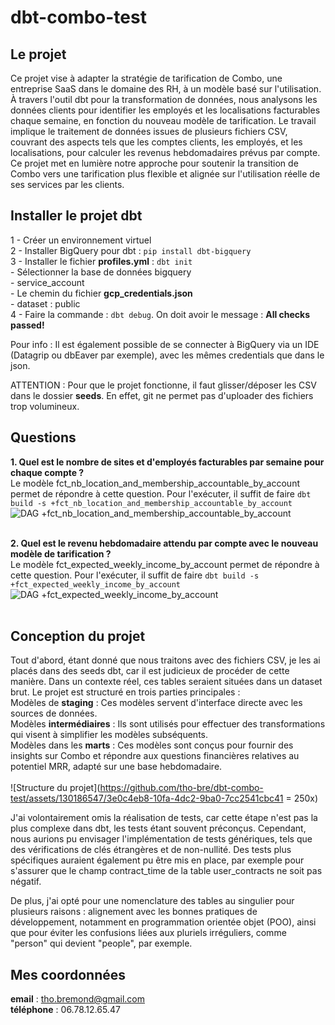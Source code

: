 # dbt-combo-test


## Le projet
Ce projet vise à adapter la stratégie de tarification de Combo, une entreprise SaaS dans le domaine des RH, à un modèle basé sur l'utilisation. À travers l'outil dbt pour la transformation de données, nous analysons les données clients pour identifier les employés et les localisations facturables chaque semaine, en fonction du nouveau modèle de tarification. Le travail implique le traitement de données issues de plusieurs fichiers CSV, couvrant des aspects tels que les comptes clients, les employés, et les localisations, pour calculer les revenus hebdomadaires prévus par compte. Ce projet met en lumière notre approche pour soutenir la transition de Combo vers une tarification plus flexible et alignée sur l'utilisation réelle de ses services par les clients.


## Installer le projet dbt
1 - Créer un environnement virtuel<br>
2 - Installer BigQuery pour dbt : `pip install dbt-bigquery`<br>
3 - Installer le fichier **profiles.yml** : `dbt init`<br>
    - Sélectionner la base de données bigquery<br>
    - service_account<br>
    - Le chemin du fichier **gcp_credentials.json**<br>
    - dataset : public<br>
4 - Faire la commande : `dbt debug`. On doit avoir le message : **All checks passed!**<br>

Pour info : Il est également possible de se connecter à BigQuery via un IDE (Datagrip ou dbEaver par exemple), avec les mêmes credentials que dans le json.<br>

ATTENTION : Pour que le projet fonctionne, il faut glisser/déposer les CSV dans le dossier **seeds**. En effet, git ne permet pas d'uploader des fichiers trop volumineux.<br>


## Questions

**1. Quel est le nombre de sites et d'employés facturables par semaine pour chaque compte ?**<br>
Le modèle fct_nb_location_and_membership_accountable_by_account permet de répondre à cette question. 
Pour l'exécuter, il suffit de faire `dbt build -s +fct_nb_location_and_membership_accountable_by_account`<br>
![DAG +fct_nb_location_and_membership_accountable_by_account](https://github.com/tho-bre/dbt-combo-test/assets/130186547/8404d240-4ac7-4099-82eb-4176e23cf489)<br><br>

**2. Quel est le revenu hebdomadaire attendu par compte avec le nouveau modèle de tarification ?**<br>
Le modèle fct_expected_weekly_income_by_account permet de répondre à cette question. 
Pour l'exécuter, il suffit de faire `dbt build -s +fct_expected_weekly_income_by_account`<br>
![DAG +fct_expected_weekly_income_by_account](https://github.com/tho-bre/dbt-combo-test/assets/130186547/4c7f6327-03f0-4147-9ee3-d4c3098e624b)<br><br>


## Conception du projet 

Tout d'abord, étant donné que nous traitons avec des fichiers CSV, je les ai placés dans des seeds dbt, car il est judicieux de procéder de cette manière. Dans un contexte réel, ces tables seraient situées dans un dataset brut. Le projet est structuré en trois parties principales :<br>
Modèles de **staging** : Ces modèles servent d'interface directe avec les sources de données.<br>
Modèles **intermédiaires** : Ils sont utilisés pour effectuer des transformations qui visent à simplifier les modèles subséquents.<br>
Modèles dans les **marts** : Ces modèles sont conçus pour fournir des insights sur Combo et répondre aux questions financières relatives au potentiel MRR, adapté sur une base hebdomadaire.<br><br>
![Structure du projet](https://github.com/tho-bre/dbt-combo-test/assets/130186547/3e0c4eb8-10fa-4dc2-9ba0-7cc2541cbc41 = 250x)<br>

J'ai volontairement omis la réalisation de tests, car cette étape n'est pas la plus complexe dans dbt, les tests étant souvent préconçus. Cependant, nous aurions pu envisager l'implémentation de tests génériques, tels que des vérifications de clés étrangères et de non-nullité. Des tests plus spécifiques auraient également pu être mis en place, par exemple pour s'assurer que le champ contract_time de la table user_contracts ne soit pas négatif.

De plus, j'ai opté pour une nomenclature des tables au singulier pour plusieurs raisons : alignement avec les bonnes pratiques de développement, notamment en programmation orientée objet (POO), ainsi que pour éviter les confusions liées aux pluriels irréguliers, comme "person" qui devient "people", par exemple.


## Mes coordonnées
**email** : tho.bremond@gmail.com<br>
**téléphone** : 06.78.12.65.47<br>